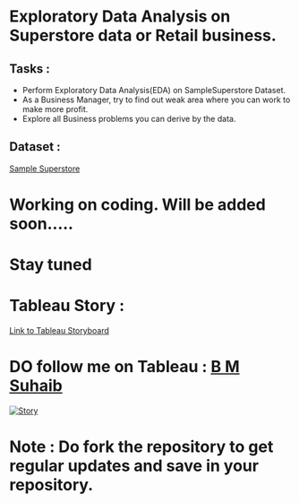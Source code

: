 # Exploratory Data Analysis on Superstore data or Retail business.
## Tasks :
- Perform Exploratory Data Analysis(EDA) on SampleSuperstore Dataset.
- As a Business Manager, try to find out weak area where you can work to make more profit.
- Explore all Business problems you can derive by the data.

## Dataset :
 <a href='SampleSuperstore.csv'>Sample Superstore</a>

# Working on coding. Will be added soon..... 
# Stay tuned

# Tableau Story :
<a href='https://public.tableau.com/views/Book1_16331695199590/Story1?:language=en-GB&:display_count=n&:origin=viz_share_link'>Link to Tableau Storyboard</a>
# DO follow me on Tableau : <a href='https://public.tableau.com/app/profile/analystspot'>B M Suhaib</a>
<div class='tableauPlaceholder' id='viz1648539336877' style='position: relative'><noscript><a href='https:&#47;&#47;github.com&#47;AnalystSpot&#47;Data-Science&#47;tree&#47;main&#47;Exploratory%20Data%20Analysis%20on%20Retail'><img alt='Story ' src='https:&#47;&#47;public.tableau.com&#47;static&#47;images&#47;Bo&#47;Book1_16331695199590&#47;Story1&#47;1_rss.png' style='border: none' /></a></noscript><object class='tableauViz'  style='display:none;'><param name='host_url' value='https%3A%2F%2Fpublic.tableau.com%2F' /> <param name='embed_code_version' value='3' /> <param name='site_root' value='' /><param name='name' value='Book1_16331695199590&#47;Story1' /><param name='tabs' value='no' /><param name='toolbar' value='yes' /><param name='static_image' value='https:&#47;&#47;public.tableau.com&#47;static&#47;images&#47;Bo&#47;Book1_16331695199590&#47;Story1&#47;1.png' /> <param name='animate_transition' value='yes' /><param name='display_static_image' value='yes' /><param name='display_spinner' value='yes' /><param name='display_overlay' value='yes' /><param name='display_count' value='yes' /><param name='language' value='en-GB' /></object></div>                <script type='text/javascript'>                    var divElement = document.getElementById('viz1648539336877');                    var vizElement = divElement.getElementsByTagName('object')[0];                    vizElement.style.width='100%';vizElement.style.height=(divElement.offsetWidth*0.75)+'px';                    var scriptElement = document.createElement('script');                    scriptElement.src = 'https://public.tableau.com/javascripts/api/viz_v1.js';                    vizElement.parentNode.insertBefore(scriptElement, vizElement);                </script>

# Note : Do fork the repository to get regular updates and save in your repository.
